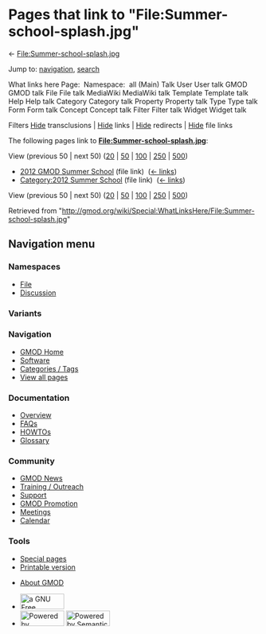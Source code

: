 <div id="mw-page-base" class="noprint">

</div>

<div id="mw-head-base" class="noprint">

</div>

<div id="content" class="mw-body" role="main">

<span id="top"></span>

<div id="mw-js-message" style="display:none;">

</div>



# <span dir="auto">Pages that link to "File:Summer-school-splash.jpg"</span>

<div id="bodyContent">

<div id="contentSub">

←
[File:Summer-school-splash.jpg](/wiki/File:Summer-school-splash.jpg "File:Summer-school-splash.jpg")

</div>

<div id="jump-to-nav" class="mw-jump">

Jump to: [navigation](#mw-navigation), [search](#p-search)

</div>

<div id="mw-content-text">

What links here Page:  Namespace:  all (Main) Talk User User talk GMOD
GMOD talk File File talk MediaWiki MediaWiki talk Template Template talk
Help Help talk Category Category talk Property Property talk Type Type
talk Form Form talk Concept Concept talk Filter Filter talk Widget
Widget talk

Filters
[Hide](/mediawiki/index.php?title=Special:WhatLinksHere/File:Summer-school-splash.jpg&hidetrans=1 "Special:WhatLinksHere/File:Summer-school-splash.jpg")
transclusions \|
[Hide](/mediawiki/index.php?title=Special:WhatLinksHere/File:Summer-school-splash.jpg&hidelinks=1 "Special:WhatLinksHere/File:Summer-school-splash.jpg")
links \|
[Hide](/mediawiki/index.php?title=Special:WhatLinksHere/File:Summer-school-splash.jpg&hideredirs=1 "Special:WhatLinksHere/File:Summer-school-splash.jpg")
redirects \|
[Hide](/mediawiki/index.php?title=Special:WhatLinksHere/File:Summer-school-splash.jpg&hideimages=1 "Special:WhatLinksHere/File:Summer-school-splash.jpg")
file links

The following pages link to
**[File:Summer-school-splash.jpg](/wiki/File:Summer-school-splash.jpg "File:Summer-school-splash.jpg")**:

View (previous 50 \| next 50)
([20](/mediawiki/index.php?title=Special:WhatLinksHere/File:Summer-school-splash.jpg&limit=20 "Special:WhatLinksHere/File:Summer-school-splash.jpg")
\|
[50](/mediawiki/index.php?title=Special:WhatLinksHere/File:Summer-school-splash.jpg&limit=50 "Special:WhatLinksHere/File:Summer-school-splash.jpg")
\|
[100](/mediawiki/index.php?title=Special:WhatLinksHere/File:Summer-school-splash.jpg&limit=100 "Special:WhatLinksHere/File:Summer-school-splash.jpg")
\|
[250](/mediawiki/index.php?title=Special:WhatLinksHere/File:Summer-school-splash.jpg&limit=250 "Special:WhatLinksHere/File:Summer-school-splash.jpg")
\|
[500](/mediawiki/index.php?title=Special:WhatLinksHere/File:Summer-school-splash.jpg&limit=500 "Special:WhatLinksHere/File:Summer-school-splash.jpg"))

- [2012 GMOD Summer
  School](/wiki/2012_GMOD_Summer_School "2012 GMOD Summer School") (file
  link) ‎ <span class="mw-whatlinkshere-tools">([←
  links](/mediawiki/index.php?title=Special:WhatLinksHere&target=2012+GMOD+Summer+School "Special:WhatLinksHere"))</span>
- [Category:2012 Summer
  School](/wiki/Category:2012_Summer_School "Category:2012 Summer School")
  (file link) ‎ <span class="mw-whatlinkshere-tools">([←
  links](/mediawiki/index.php?title=Special:WhatLinksHere&target=Category%3A2012+Summer+School "Special:WhatLinksHere"))</span>

View (previous 50 \| next 50)
([20](/mediawiki/index.php?title=Special:WhatLinksHere/File:Summer-school-splash.jpg&limit=20 "Special:WhatLinksHere/File:Summer-school-splash.jpg")
\|
[50](/mediawiki/index.php?title=Special:WhatLinksHere/File:Summer-school-splash.jpg&limit=50 "Special:WhatLinksHere/File:Summer-school-splash.jpg")
\|
[100](/mediawiki/index.php?title=Special:WhatLinksHere/File:Summer-school-splash.jpg&limit=100 "Special:WhatLinksHere/File:Summer-school-splash.jpg")
\|
[250](/mediawiki/index.php?title=Special:WhatLinksHere/File:Summer-school-splash.jpg&limit=250 "Special:WhatLinksHere/File:Summer-school-splash.jpg")
\|
[500](/mediawiki/index.php?title=Special:WhatLinksHere/File:Summer-school-splash.jpg&limit=500 "Special:WhatLinksHere/File:Summer-school-splash.jpg"))

</div>

<div class="printfooter">

Retrieved from
"<http://gmod.org/wiki/Special:WhatLinksHere/File:Summer-school-splash.jpg>"

</div>

<div id="catlinks" class="catlinks catlinks-allhidden">

</div>

<div class="visualClear">

</div>

</div>

</div>

<div id="mw-navigation">

## Navigation menu

<div id="mw-head">



<div id="left-navigation">

<div id="p-namespaces" class="vectorTabs" role="navigation"
aria-labelledby="p-namespaces-label">

### Namespaces

- <span id="ca-nstab-image"><a href="/wiki/File:Summer-school-splash.jpg" accesskey="c"
  title="View the file page [c]">File</a></span>
- <span id="ca-talk"><a
  href="/mediawiki/index.php?title=File_talk:Summer-school-splash.jpg&amp;action=edit&amp;redlink=1"
  accesskey="t"
  title="Discussion about the content page [t]">Discussion</a></span>

</div>

<div id="p-variants" class="vectorMenu emptyPortlet" role="navigation"
aria-labelledby="p-variants-label">

### 

### Variants[](#)

<div class="menu">

</div>

</div>

</div>

<div id="right-navigation">





</div>



</div>

</div>

</div>

<div id="mw-panel">

<div id="p-logo" role="banner">

<a href="/wiki/Main_Page"
style="background-image: url(http://gmod.org/images/GMOD-cogs.png);"
title="Visit the main page"></a>

</div>

<div id="p-Navigation" class="portal" role="navigation"
aria-labelledby="p-Navigation-label">

### Navigation

<div class="body">

- <span id="n-GMOD-Home">[GMOD Home](/wiki/Main_Page)</span>
- <span id="n-Software">[Software](/wiki/GMOD_Components)</span>
- <span id="n-Categories-.2F-Tags">[Categories /
  Tags](/wiki/Categories)</span>
- <span id="n-View-all-pages">[View all
  pages](/wiki/Special:AllPages)</span>

</div>

</div>

<div id="p-Documentation" class="portal" role="navigation"
aria-labelledby="p-Documentation-label">

### Documentation

<div class="body">

- <span id="n-Overview">[Overview](/wiki/Overview)</span>
- <span id="n-FAQs">[FAQs](/wiki/Category:FAQ)</span>
- <span id="n-HOWTOs">[HOWTOs](/wiki/Category:HOWTO)</span>
- <span id="n-Glossary">[Glossary](/wiki/Glossary)</span>

</div>

</div>

<div id="p-Community" class="portal" role="navigation"
aria-labelledby="p-Community-label">

### Community

<div class="body">

- <span id="n-GMOD-News">[GMOD News](/wiki/GMOD_News)</span>
- <span id="n-Training-.2F-Outreach">[Training /
  Outreach](/wiki/Training_and_Outreach)</span>
- <span id="n-Support">[Support](/wiki/Support)</span>
- <span id="n-GMOD-Promotion">[GMOD
  Promotion](/wiki/GMOD_Promotion)</span>
- <span id="n-Meetings">[Meetings](/wiki/Meetings)</span>
- <span id="n-Calendar">[Calendar](/wiki/Calendar)</span>

</div>

</div>

<div id="p-tb" class="portal" role="navigation"
aria-labelledby="p-tb-label">

### Tools

<div class="body">

- <span id="t-specialpages"><a href="/wiki/Special:SpecialPages" accesskey="q"
  title="A list of all special pages [q]">Special pages</a></span>
- <span id="t-print"><a
  href="/mediawiki/index.php?title=Special:WhatLinksHere/File:Summer-school-splash.jpg&amp;printable=yes"
  rel="alternate" accesskey="p"
  title="Printable version of this page [p]">Printable version</a></span>

</div>

</div>

</div>

</div>

<div id="footer" role="contentinfo">

- <span id="footer-places-about">[About
  GMOD](/wiki/GMOD:About "GMOD:About")</span>

<!-- -->

- <span id="footer-copyrightico">[<img src="http://www.gnu.org/graphics/gfdl-logo-small.png" width="88"
  height="31" alt="a GNU Free Documentation License" />](http://www.gnu.org/licenses/fdl-1.3.html)</span>
- <span id="footer-poweredbyico">[<img src="/mediawiki/skins/common/images/poweredby_mediawiki_88x31.png"
  width="88" height="31" alt="Powered by MediaWiki" />](//www.mediawiki.org/)
  [<img
  src="/mediawiki/extensions/SemanticMediaWiki/includes/../resources/images/smw_button.png"
  width="88" height="31" alt="Powered by Semantic MediaWiki" />](https://www.semantic-mediawiki.org/wiki/Semantic_MediaWiki)</span>

<div style="clear:both">

</div>

</div>
